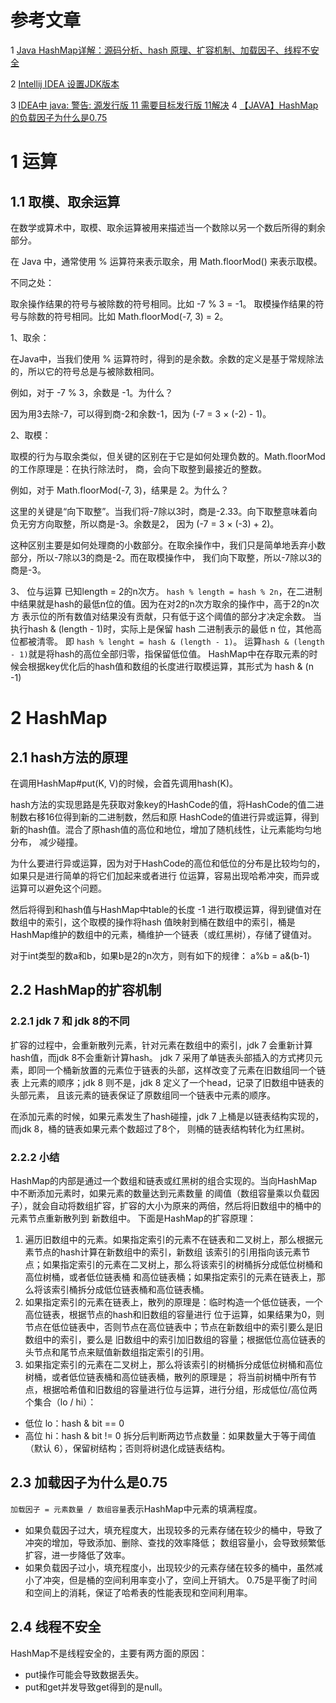 # 参考文章
1 [Java HashMap详解：源码分析、hash 原理、扩容机制、加载因子、线程不安全](https://javabetter.cn/collection/hashmap.html)

2 [Intellij IDEA 设置JDK版本](https://www.cnblogs.com/east7/p/13337630.html)

3 [IDEA中 java: 警告: 源发行版 11 需要目标发行版 11解决](https://blog.csdn.net/weixin_53573372/article/details/118875386)
4 [【JAVA】HashMap的负载因子为什么是0.75](https://segmentfault.com/a/1190000023308658)
# 1 运算
## 1.1 取模、取余运算
在数学或算术中，取模、取余运算被用来描述当一个数除以另一个数后所得的剩余部分。

在 Java 中，通常使用 % 运算符来表示取余，用 Math.floorMod() 来表示取模。

不同之处：

取余操作结果的符号与被除数的符号相同。比如 -7 % 3 = -1。
取模操作结果的符号与除数的符号相同。比如 Math.floorMod(-7, 3) = 2。

1、取余：

在Java中，当我们使用 % 运算符时，得到的是余数。余数的定义是基于常规除法的，所以它的符号总是与被除数相同。

例如，对于 -7 % 3，余数是 -1。为什么？

因为用3去除-7，可以得到商-2和余数-1，因为 (-7 = 3 × (-2) - 1)。

2、取模：

取模的行为与取余类似，但关键的区别在于它是如何处理负数的。Math.floorMod 的工作原理是：在执行除法时，
商，会向下取整到最接近的整数。

例如，对于 Math.floorMod(-7, 3)，结果是 2。为什么？

这里的关键是“向下取整”。当我们将-7除以3时，商是-2.33。向下取整意味着向负无穷方向取整，所以商是-3。余数是2，
因为 (-7 = 3 × (-3) + 2)。

这种区别主要是如何处理商的小数部分。在取余操作中，我们只是简单地丢弃小数部分，所以-7除以3的商是-2。而在取模操作中，
我们向下取整，所以-7除以3的商是-3。

3、 位与运算
已知length = 2的n次方。
`hash % length = hash % 2n`，在二进制中结果就是hash的最低n位的值。因为在对2的n次方取余的操作中，高于2的n次方
表示位的所有数值对结果没有贡献，只有低于这个阈值的部分才决定余数。
当执行hash & (length - 1)时，实际上是保留 hash 二进制表示的最低 n 位，其他高位都被清零。
即 `hash % lenght = hash & (length - 1)`。
运算`hash & (length - 1)`就是将hash的高位全部归零，指保留低位值。
HashMap中在存取元素的时候会根据key优化后的hash值和数组的长度进行取模运算，其形式为 hash & (n -1)

# 2 HashMap
## 2.1 hash方法的原理
在调用HashMap#put(K, V)的时候，会首先调用hash(K)。

hash方法的实现思路是先获取对象key的HashCode的值，将HashCode的值二进制数右移16位得到新的二进制数，然后和原
HashCode的值进行异或运算，得到新的hash值。混合了原hash值的高位和地位，增加了随机线性，让元素能均匀地分布，
减少碰撞。

为什么要进行异或运算，因为对于HashCode的高位和低位的分布是比较均匀的，如果只是进行简单的将它们加起来或者进行
位运算，容易出现哈希冲突，而异或运算可以避免这个问题。

然后将得到和hash值与HashMap中table的长度 -1 进行取模运算，得到键值对在数组中的索引，这个取模的操作将hash
值映射到桶在数组中的索引，桶是HashMap维护的数组中的元素，桶维护一个链表（或红黑树），存储了键值对。

对于int类型的数a和b，如果b是2的n次方，则有如下的规律：
a%b = a&(b-1)

## 2.2 HashMap的扩容机制
### 2.2.1 jdk 7 和 jdk 8的不同
扩容的过程中，会重新散列元素，针对元素在数组中的索引，jdk 7 会重新计算hash值，而jdk 8不会重新计算hash。
jdk 7 采用了单链表头部插入的方式拷贝元素，即同一个桶新放置的元素位于链表的头部，这样改变了元素在旧数组同一个链表
上元素的顺序；jdk 8 则不是，jdk 8 定义了一个head，记录了旧数组中链表的头部元素，
且该元素的链表保证了原数组同一个链表中元素的顺序。

在添加元素的时候，如果元素发生了hash碰撞，jdk 7 上桶是以链表结构实现的，而jdk 8，桶的链表如果元素个数超过了8个，
则桶的链表结构转化为红黑树。

### 2.2.2 小结
HashMap的内部是通过一个数组和链表或红黑树的组合实现的。当向HashMap中不断添加元素时，如果元素的数量达到元素数量
的阈值（数组容量乘以负载因子），就会自动将数组扩容，扩容的大小为原来的两倍，然后将旧数组中的桶中的元素节点重新散列到
新数组中。 下面是HashMap的扩容原理：
    
1. 遍历旧数组中的元素。如果指定索引的元素不在链表和二叉树上，那么根据元素节点的hash计算在新数组中的索引，新数组
该索引的引用指向该元素节点；如果指定索引的元素在二叉树上，那么将该索引的树桶拆分成低位树桶和高位树桶，或者低位链表桶
和高位链表桶；如果指定索引的元素在链表上，那么将该索引桶拆分成低位链表桶和高位链表桶。
2. 如果指定索引的元素在链表上，散列的原理是：临时构造一个低位链表，一个高位链表，根据节点的hash和旧数组的容量进行
位于运算，如果结果为0，则节点在低位链表中，否则节点在高位链表中；节点在新数组中的索引要么是旧数组中的索引，要么是
旧数组中的索引加旧数组的容量；根据低位高位链表的头节点和尾节点来赋值新数组指定索引的引用。
3. 如果指定索引的元素在二叉树上，那么将该索引的树桶拆分成低位树桶和高位树桶，或者低位链表桶和高位链表桶，散列的原理是；
将当前树桶中所有节点，根据哈希值和旧数组的容量进行位与运算，进行分组，形成低位/高位两个集合（lo / hi）：
+ 低位 lo：hash & bit == 0
+ 高位 hi：hash & bit != 0
拆分后判断两边节点数量：如果数量大于等于阈值（默认 6），保留树结构；否则将树退化成链表结构。

## 2.3 加载因子为什么是0.75
`加载因子 = 元素数量 / 数组容量`表示HashMap中元素的填满程度。
+ 如果负载因子过大，填充程度大，出现较多的元素存储在较少的桶中，导致了冲突的增加，导致添加、删除、查找的效率降低；
数组容量小，会导致频繁低扩容，进一步降低了效率。
+ 如果负载因子过小，填充程度小，出现较少的元素存储在较多的桶中，虽然减小了冲突，但是桶的空间利用率变小了，空间上开销大。
0.75是平衡了时间和空间上的消耗，保证了哈希表的性能表现和空间利用率。

## 2.4 线程不安全
HashMap不是线程安全的，主要有两方面的原因：
+ put操作可能会导致数据丢失。
+ put和get并发导致get得到的是null。